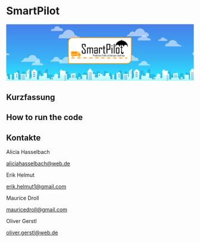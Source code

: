 # SmartPilot
![Header](pictures/logo.png)

## Kurzfassung

## How to run the code

## Kontakte

Alicia Hasselbach

[aliciahasselbach@web.de](mailto:aliciahasselbach@web.de)

Erik Helmut

[erik.helmut1@gmail.com](mailto:erik.helmut1@gmail.com)

Maurice Droll

[mauricedroll@gmail.com](mailto:mauricedroll@gmail.com)

Oliver Gerstl

[oliver.gerstl@web.de](mailto:oliver.gerstl@web.de)